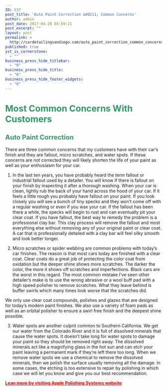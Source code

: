```yaml
---
ID: 537
post_title: 'Auto Paint Correction &#8211; Common Concerns'
author: admin
post_date: 2017-04-20 04:59:21
post_excerpt: ""
layout: post
permalink: >
  http://cardetailingsandiego.com/auto_paint_correction_common_concerns/
published: true
yst_is_cornerstone:
  - ""
business_press_hide_titlebar:
  - "0"
business_press_hide_title:
  - "0"
business_press_hide_footer_widgets:
  - "0"
---
```

<h1><span style="color: #339966;">Most Common Concerns With Customers</span></h1>
<h2><span style="color: #339966;">Auto Paint Correction</span></h2>
There are three common concerns that my customers have with their car’s finish and they are fallout, micro scratches, and water spots. If these concerns are not corrected they will likely shorten the life of your paint as well as your enthusiasm for your car.

1) In the last ten years, you have probably heard the term fallout or industrial fallout used by a detailer. You will know if there is fallout on your finish by inspecting it after a thorough washing. When your car is clean, lightly rub the back of your hand across the hood of your car. If it feels a little rough you probably have fallout on your paint. If you look closely you will see a bunch of tiny specks and they won’t come off with a regular washing or even if you wax your car. If the fallout has been there a while, the specks will begin to rust and can eventually pit your clear coat. If you have fallout, the best way to remedy the problem is a professional clay bar. This clay process will remove the fallout and most everything else without removing any of your original paint or clear coat. A car that is professionally detailed with a clay bar will feel silky smooth and look better longer.

2) Micro scratches or spider webbing are common problems with today’s car finishes. The reason is that most cars today are finished with a clear coat. Clear coats do a great job of protecting the color coat from oxidation but the deeper shine shows more scratches. The darker the color, the more it shows off scratches and imperfections. Black cars are the worst in this regard. The most common mistake I’ve seen other detailer’s make is to use the wrong abrasive or a wool buff pad with a high speed polisher to remove scratches. What they leave behind is buffer swirls which many times look worse that the scratches did.

We only use clear coat compounds, polishes and glazes that are designed for today’s modern paint finishes. We also use a variety of foam pads as well as an orbital polisher to ensure a swirl free finish and the deepest shine possible.

3) Water spots are another culprit common to Southern California. We get our water from the Colorado River and it is full of dissolved minerals that cause the water spots. It doesn’t take long for water spots to damage your paint so they should be removed right away. The dissolved minerals act like a magnifying glass in the hot sun and can etch your paint leaving a permanent mark if they’re left there too long. When we remove water spots we use a chemical to remove the dissolved minerals, then we polish the surface usually removing all the damage. In some cases, the etching is too extensive to repair by polishing in which case we will let you know and give you our best recommendation.

<a href="http://autopaintcorection.com"><strong><span style="color: #ff0000;">Lean more by visiting Apple Polishing Systems website</span></strong></a><!--more-->
<h2 class="service_gallery_name"></h2>